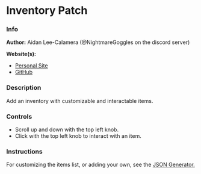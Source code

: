 # Inventory Patch

### Info

**Author:** Aidan Lee-Calamera (@NightmareGoggles on the discord server)

**Website(s):**

- [Personal Site](http://aidan.calamera.com/)
- [GitHub](https://github.com/AidansLab)

### Description

Add an inventory with customizable and interactable items.

### Controls

- Scroll up and down with the top left knob.
- Click with the top left knob to interact with an item.

### Instructions

For customizing the items list, or adding your own, see the
[JSON Generator.](https://github.com/AidansLab/Pip-Boy-Inventory-JSON-Generator)
